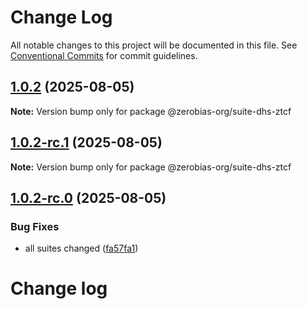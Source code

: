 # Change Log

All notable changes to this project will be documented in this file.
See [Conventional Commits](https://conventionalcommits.org) for commit guidelines.

## [1.0.2](https://github.com/zerobias-org/suite/compare/@zerobias-org/suite-dhs-ztcf@1.0.2-rc.1...@zerobias-org/suite-dhs-ztcf@1.0.2) (2025-08-05)

**Note:** Version bump only for package @zerobias-org/suite-dhs-ztcf





## [1.0.2-rc.1](https://github.com/zerobias-org/suite/compare/@zerobias-org/suite-dhs-ztcf@1.0.2-rc.0...@zerobias-org/suite-dhs-ztcf@1.0.2-rc.1) (2025-08-05)

**Note:** Version bump only for package @zerobias-org/suite-dhs-ztcf





## [1.0.2-rc.0](https://github.com/zerobias-org/suite/compare/@zerobias-org/suite-dhs-ztcf@1.0.1...@zerobias-org/suite-dhs-ztcf@1.0.2-rc.0) (2025-08-05)


### Bug Fixes

* all suites changed ([fa57fa1](https://github.com/zerobias-org/suite/commit/fa57fa1af7628003297df46b2d7740fe95bd2666))





# Change log

